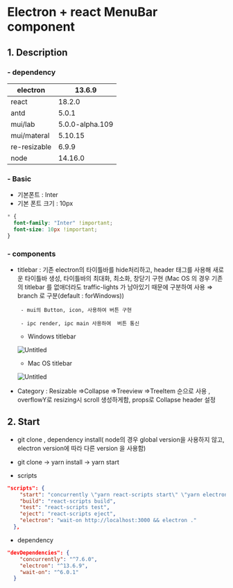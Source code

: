 # Electron + react MenuBar component

## 1. Description

### - dependency

| electron | 13.6.9 |
| --- | --- |
| react | 18.2.0 |
| antd | 5.0.1 |
| mui/lab | 5.0.0-alpha.109 |
| mui/materal | 5.10.15 |
| re-resizable | 6.9.9 |
| node  | 14.16.0 |

### - Basic

- 기본폰트 : Inter
- 기본 폰트 크기 : 10px

```css
* {
  font-family: "Inter" !important;
  font-size: 10px !important;
}
```

### - components

- titlebar : 기존 electron의 타이틀바를 hide처리하고, header 태그를 사용해 새로운 타이틀바 생성, 타이틀바의 최대화, 최소화, 창닫기 구현 (Mac OS 의 경우 기존의 titlebar 를 없애더라도 traffic-lights 가 남아있기 때문에 구분하여 사용 ⇒ branch 로 구분(default : forWindows))
    
       - mui의 Button, icon, 사용하여 버튼 구현
    
       - ipc render, ipc main 사용하여  버튼 통신
    
    - Windows titlebar
    
    ![Untitled](https://user-images.githubusercontent.com/80394582/204409878-b10f3329-0cd7-4dab-828a-01a6272c0b71.png)
    
    - Mac OS titlebar
    
    ![Untitled](https://user-images.githubusercontent.com/80394582/204409906-49e2ebf0-8ca8-4caf-b740-831a1489ab39.png)
    

- Category :  Resizable ⇒Collapse ⇒Treeview ⇒TreeItem 순으로 사용 , overflowY로 resizing시 scroll 생성하게함,  props로 Collapse header 설정

## 2. Start

 

- git clone , dependency install( node의 경우 global version을 사용하지 않고, electron version에 따라 다른 version 을 사용함)
- git clone → yarn install → yarn start

- scripts

```json
"scripts": {
    "start": "concurrently \"yarn react-scripts start\" \"yarn electron\" ",
    "build": "react-scripts build",
    "test": "react-scripts test",
    "eject": "react-scripts eject",
    "electron": "wait-on http://localhost:3000 && electron ."
  },
```

- dependency

```json
"devDependencies": {
    "concurrently": "^7.6.0",
    "electron": "^13.6.9",
    "wait-on": "^6.0.1"
  }
```
